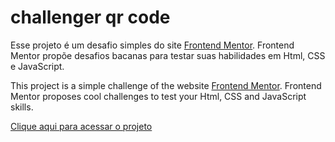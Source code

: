 # challenger qr code
 Esse projeto é um desafio simples do site <a href="https://www.frontendmentor.io">Frontend Mentor</a>. Frontend Mentor propõe desafios bacanas para testar suas habilidades em Html, CSS e JavaScript.

 This project is a simple challenge of the website <a href="https://www.frontendmentor.io">Frontend Mentor</a>. Frontend Mentor proposes cool challenges to test your Html, CSS and JavaScript skills.

 <a href="https://jacks0nsilva.github.io/challenger-qr-code/">Clique aqui para acessar o projeto</a>

